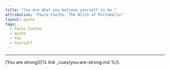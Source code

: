 ```yaml
---
title: "You are what you believe yourself to be."
attribution: "Paulo Coelho, The Witch of Portobello"
layout: quote
tags:
  - Paulo Coelho
  - Quote
  - You
  - Yourself
---
```


---

[You are strong]({% link _cues/you-are-strong.md %}).
